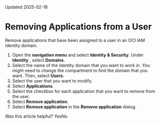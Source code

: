 Updated 2025-02-18
# Removing Applications from a User
Remove applications that have been assigned to a user in an OCI IAM identity domain.
  1. Open the **navigation menu** and select **Identity & Security**. Under **Identity** , select **Domains**.
  2. Select the name of the identity domain that you want to work in. You might need to change the compartment to find the domain that you want. Then, select **Users**.
  3. Select the user that you want to modify.
  4. Select **Applications**.
  5. Select the checkbox for each application that you want to remove from the user.
  6. Select **Remove application**.
  7. Select **Remove application** in the **Remove application** dialog.


Was this article helpful?
YesNo


